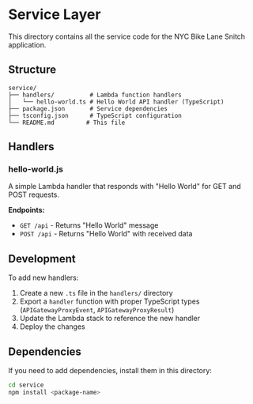 # Service Layer

This directory contains all the service code for the NYC Bike Lane Snitch application.

## Structure

```
service/
├── handlers/          # Lambda function handlers
│   └── hello-world.ts # Hello World API handler (TypeScript)
├── package.json       # Service dependencies
├── tsconfig.json      # TypeScript configuration
└── README.md         # This file
```

## Handlers

### hello-world.js
A simple Lambda handler that responds with "Hello World" for GET and POST requests.

**Endpoints:**
- `GET /api` - Returns "Hello World" message
- `POST /api` - Returns "Hello World" with received data

## Development

To add new handlers:
1. Create a new `.ts` file in the `handlers/` directory
2. Export a `handler` function with proper TypeScript types (`APIGatewayProxyEvent`, `APIGatewayProxyResult`)
3. Update the Lambda stack to reference the new handler
4. Deploy the changes

## Dependencies

If you need to add dependencies, install them in this directory:
```bash
cd service
npm install <package-name>
```
